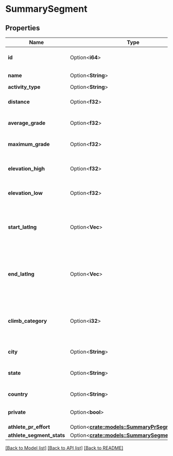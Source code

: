 # SummarySegment

## Properties

Name | Type | Description | Notes
------------ | ------------- | ------------- | -------------
**id** | Option<**i64**> | The unique identifier of this segment | [optional]
**name** | Option<**String**> | The name of this segment | [optional]
**activity_type** | Option<**String**> |  | [optional]
**distance** | Option<**f32**> | The segment's distance, in meters | [optional]
**average_grade** | Option<**f32**> | The segment's average grade, in percents | [optional]
**maximum_grade** | Option<**f32**> | The segments's maximum grade, in percents | [optional]
**elevation_high** | Option<**f32**> | The segments's highest elevation, in meters | [optional]
**elevation_low** | Option<**f32**> | The segments's lowest elevation, in meters | [optional]
**start_latlng** | Option<**Vec<f32>**> | A pair of latitude/longitude coordinates, represented as an array of 2 floating point numbers. | [optional]
**end_latlng** | Option<**Vec<f32>**> | A pair of latitude/longitude coordinates, represented as an array of 2 floating point numbers. | [optional]
**climb_category** | Option<**i32**> | The category of the climb [0, 5]. Higher is harder ie. 5 is Hors catégorie, 0 is uncategorized in climb_category. | [optional]
**city** | Option<**String**> | The segments's city. | [optional]
**state** | Option<**String**> | The segments's state or geographical region. | [optional]
**country** | Option<**String**> | The segment's country. | [optional]
**private** | Option<**bool**> | Whether this segment is private. | [optional]
**athlete_pr_effort** | Option<[**crate::models::SummaryPrSegmentEffort**](SummaryPRSegmentEffort.md)> |  | [optional]
**athlete_segment_stats** | Option<[**crate::models::SummarySegmentEffort**](SummarySegmentEffort.md)> |  | [optional]

[[Back to Model list]](../README.md#documentation-for-models) [[Back to API list]](../README.md#documentation-for-api-endpoints) [[Back to README]](../README.md)


